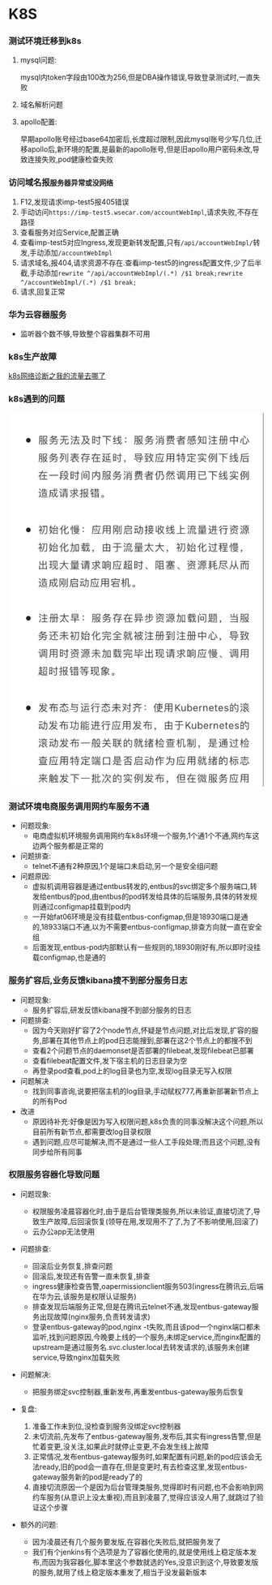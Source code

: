 # K8S

### 测试环境迁移到k8s

1. mysql问题:

   mysql内token字段由100改为256,但是DBA操作错误,导致登录测试时,一直失败

2. 域名解析问题

3. apollo配置:

   早期apollo账号经过base64加密后,长度超过限制,因此mysql账号少写几位,迁移apollo后,新环境的配置,是最新的apollo账号,但是旧apollo用户密码未改,导致连接失败,pod健康检查失败

### 访问域名报`服务器异常或没网络`

1. F12,发现请求imp-test5报405错误
2. 手动访问`https://imp-test5.wsecar.com/accountWebImpl`,请求失败,不存在路径
3. 查看服务对应Service,配置正确
4. 查看imp-test5对应Ingress,发现更新转发配置,只有`/api/accountWebImpl/`转发,手动添加`/accountWebImpl`
5. 请求域名,报404,请求资源不存在.查看imp-test5的ingress配置文件,少了后半截,手动添加`rewrite ^/api/accountWebImpl/(.*) /$1 break;rewrite ^/accountWebImpl/(.*) /$1 break;`
6. 请求,回复正常

### 华为云容器服务

* 监听器个数不够,导致整个容器集群不可用

### k8s生产故障

[k8s网络诊断之我的流量去哪了](https://developer.aliyun.com/article/780661)

### k8s遇到的问题

![k8s注册问题](./picture/k8s注册问题.JPG)

### 测试环境电商服务调用网约车服务不通

* 问题现象:
  * 电商虚拟机环境服务调用网约车k8s环境一个服务,1个通1个不通,网约车这边两个服务都是正常的
* 问题排查:
  * telnet不通有2种原因,1个是端口未启动,另一个是安全组问题
* 问题原因:
  * 虚拟机调用容器是通过entbus转发的,entbus的svc绑定多个服务端口,转发给entbus的pod,由entbus的pod转发给具体的后端服务,具体的转发规则通过configmap挂载到pod内
  * 一开始fat06环境是没有挂载entbus-configmap,但是18930端口是通的,18933端口不通,以为不需要entbus-configmap,排查方向就一直在安全组
  * 后面发现,entbus-pod内部默认有一些规则的,18930刚好有,所以即时没挂载configmap,也是通的

### 服务扩容后,业务反馈kibana搜不到部分服务日志

* 问题现象:
  * 服务扩容后,研发反馈kibana搜不到部分服务的日志
* 问题排查:
  * 因为今天刚好扩容了2个node节点,怀疑是节点问题,对比后发现,扩容的服务,部署在其他节点上的pod日志能搜到,部署在这2个节点上的都搜不到
  * 查看2个问题节点的daemonset是否部署的filebeat,发现filebeat已部署
  * 查看filebeat配置文件,发下宿主机的日志目录为空
  * 再登录pod查看,pod上的log目录也为空,发现log目录无写入权限
* 问题解决
  * 找到同事咨询,说要把宿主机的log目录,手动赋权777,再重新部署新节点上的所有Pod
* 改进
  * 原因待补充:好像是因为写入权限问题,k8s负责的同事没解决这个问题,所以目前所有新节点,都需要改log目录权限
  * 遇到问题,应尽可能解决,而不是通过一些人工手段处理;而且这个问题,没有同步给所有同事

### 权限服务容器化导致问题

* 问题现象:
  * 权限服务凌晨容器化时,由于是后台管理类服务,所以未验证,直接切流了,导致生产故障,后回滚恢复(领导在用,发现用不了了,为了不影响使用,回滚了)
  * 云办公app无法使用
* 问题排查:
  * 回滚后业务恢复,排查问题
  * 回滚后,发现还有告警一直未恢复,排查
  * ingress健康检查告警,oapermissionclient服务503(ingress在腾讯云,后端在华为云,该服务是权限认证服务)
  * 排查发现后端服务正常,但是在腾讯云telnet不通,发现entbus-gateway服务出现故障(nginx服务,负责转发请求)
  * 登录entbus-gateway的pod,nginx -t失败,而且该pod一个nginx端口都未监听,找到问题原因,今晚要上线的一个服务,未绑定service,而nginx配置的upstream是通过服务名.svc.cluster.local去转发请求的,该服务未创建service,导致nginx加载失败
* 问题解决:
  * 把服务绑定svc控制器,重新发布,再重发entbus-gateway服务后恢复

* 复盘:
  1. 准备工作未到位,没检查到服务没绑定svc控制器
  2. 未切流前,先发布了entbus-gateway服务,发布后,其实有ingress告警,但是忙着变更,没关注,如果此时就停止变更,不会发生线上故障
  3. 正常情况,发布entbus-gateway服务时,如果配置有问题,新的pod应该会无法ready,旧的pod会一直存在,但是变更时,有去检查这里,发现entbus-gateway服务新的pod是ready了的
  4. 直接切流原因一个是因为后台管理类服务,觉得即时有问题,也不会影响到网约车服务(从意识上没太重视),而且到凌晨了,觉得应该没人用了,就跳过了验证这个步骤

* 额外的问题:
  * 因为凌晨还有几个服务要发版,在容器化失败后,就把服务发了
  * 我们有个jenkins有个选项是为了容器化使用的,就是使用线上稳定版本发布,而因为我容器化,脚本里这个参数就选的Yes,没意识到这个,导致要发版的服务,就用了线上稳定版本重发了,相当于没发最新版本

